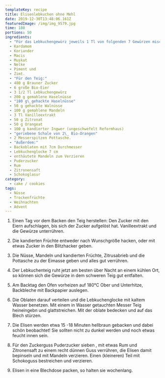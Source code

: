 ```yaml
---
templateKey: recipe
title: Elisenlebkuchen ohne Mehl
date: 2019-12-30T13:48:06.161Z
featuredImage: /img/img_9579.jpg
time: 180
portions: 50
ingredients:
  - "Für das Lebkuchengewürz jeweils 1 Tl von folgenden 7 Gewürzen mischen:"
  - Kardamom
  - Koriander
  - Macis
  - Muskat
  - Nelke
  - Piment und
  - Zimt.
  - "Für den Teig:"
  - 480 g Brauner Zucker
  - 6 große Bio-Eier
  - 3 1/2 Tl Lebkuchengewürz
  - 200 g gemahlene Haselnüsse
  - "180 g\_gehackte Haselnüsse"
  - 50 g gehackte Walnüsse
  - 100 g gemahlene Mandeln
  - 3 Tl Vanilleextrakt
  - 50 g Zitronat
  - 50 g Orangeat
  - 100 g kandierter Ingwer (ungeschwefelt Reformhaus)
  - "geriebene Schale von 2\_ Bio-Orangen"
  - 2 Messerspitzen Pottasche.
  - "Außerdem:"
  - Backoblaten mit 7cm Durchmesser
  - Lebkuchenglocke 7 cm
  - enthäutete Mandeln zum Verzieren
  - Puderzucker
  - Rum
  - Zitronensaft
  - Schokoglasur
category:
  - cake / cookies
tags:
  - Nüsse
  - Trockenfrüchte
  - Weihnachten
  - Advent
---
```


1. Einen Tag vor dem Backen den Teig herstellen: Den Zucker mit den Eiern aufschlagen, bis sich der Zucker aufgelöst hat. Vanilleextrakt und die Gewürze unterrühren.

2. Die kandierten Früchte entweder nach Wunschgröße hacken, oder mit etwas Zucker in den Blitzhacker geben.

3. Die Nüsse, Mandeln und kandierten Früchte, Zitrusabrieb und die Pottasche zu der Eimasse geben und alles gut verrühren.

4. Der Lebkuchenteig ruht jetzt am besten über Nacht an einem kühlen Ort, so können sich die Gewürze in dem schweren Teig gut entfalten.

5. Am Backtag den Ofen vorheizen auf 180°C Ober und Unterhitze, Backbleche mit Backpapier auslegen.

6. Die Oblaten darauf verteilen und die Lebkuchenglocke mit kaltem Wasser benetzen. Mit einem in Wasser getauchten Messer Teig heineingebn und glattstreichen. Mit der oblate bedecken und auf das Blech stürzen.

7. Die Elisen werden etwa 15 -18 Minuten hellbraun gebacken und dabei schön beobachtet! Sie sollten nicht zu dunkel werden und noch etwas feucht innen sein.

8. Für den Zuckerguss Puderzucker sieben , mit etwas Rum und Zitronensaft zu einem recht dünnen Guss verrühren, die Elisen damit bepinseln und mit Mandeln verzieren. Einen (kleineren) Teil mit Schokoguss bestreichen und verzieren.

9. Elisen in eine Blechdose packen, so halten sie wochenlang.
